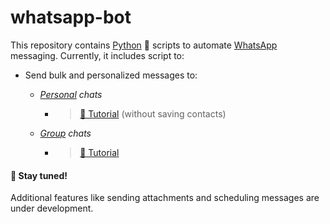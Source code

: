 # whatsapp-bot
This repository contains [Python](https://www.python.org/) 🐍 scripts to automate [WhatsApp](https://www.whatsapp.com/) messaging. Currently, it includes script to:


* Send bulk and personalized messages to:<br>
    + *[Personal](https://github.com/Sandreke/WhatsApp-Bulk-and-Customized-Messages-Without-Saving-Contacts/blob/main/sender.ipynb) chats*
        - > [🎥 Tutorial](https://youtu.be/C19lPqeRrqY) (without saving contacts)<br>

    + *[Group](https://github.com/Sandreke/whatsapp-bot/blob/main/groups.ipynb) chats*
        - > [🎥 Tutorial](https://youtu.be/8ooV6nYTCb0)


#### 🚀 Stay tuned!
Additional features like sending attachments and scheduling messages are under development. 
